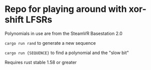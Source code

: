 # Repo for playing around with xor-shift LFSRs

Polynomials in use are from the SteamVR Basestation 2.0

`cargo run rand` to generate a new sequence

`cargo run {SEQUENCE}` to find a polynomial and the "slow bit"

Requires rust stable 1.58 or greater

